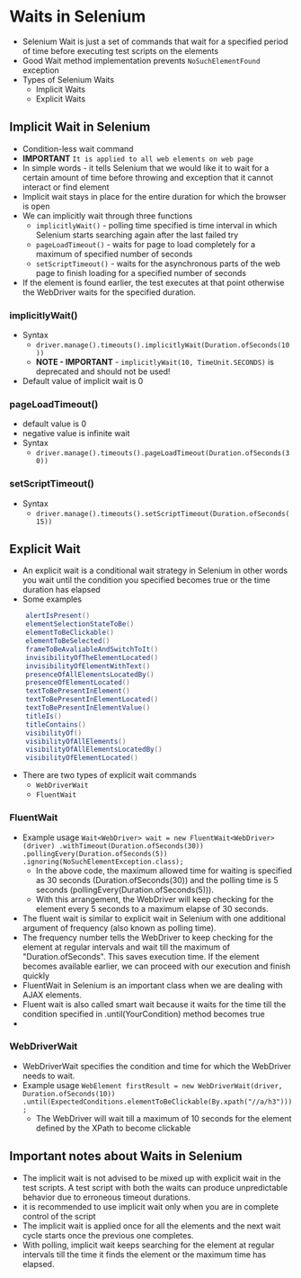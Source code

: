# Waits in Selenium

* Selenium Wait is just a set of commands that wait for a specified period of time before executing test scripts on the elements
* Good Wait method implementation prevents `NoSuchElementFound` exception
* Types of Selenium Waits
  * Implicit Waits
  * Explicit Waits

## Implicit Wait in Selenium

* Condition-less wait command
* **IMPORTANT** `It is applied to all web elements on web page`
* In simple words - it tells Selenium that we would like it to wait for a certain amount of time before throwing and exception that it cannot interact or find element
* Implicit wait stays in place for the entire duration for which the browser is open
* We can implicitly wait through three functions
  * `implicitlyWait()` - polling time specified is time interval in which Selenium starts searching again after the last failed try
  * `pageLoadTimeout()` - waits for page to load completely for a maximum of specified number of seconds
  * `setScriptTimeout()` - waits for the asynchronous parts of the web page to finish loading for a specified number of seconds
* If the element is found earlier, the test executes at that point otherwise the WebDriver waits for the specified duration.

### implicitlyWait()

* Syntax
  * `driver.manage().timeouts().implicitlyWait(Duration.ofSeconds(10))`
  * **NOTE - IMPORTANT** - `implicitlyWait(10, TimeUnit.SECONDS)` is deprecated and should not be used!
* Default value of implicit wait is 0

### pageLoadTimeout()

* default value is 0
* negative value is infinite wait 
* Syntax
  * `driver.manage().timeouts().pageLoadTimeout(Duration.ofSeconds(30))`

### setScriptTimeout()

* Syntax
  * `driver.manage().timeouts().setScriptTimeout(Duration.ofSeconds(15))`

## Explicit Wait

* An explicit wait is a conditional wait strategy in Selenium in other words you wait until the condition you specified becomes true or the time duration has elapsed
* Some examples
```java
    alertIsPresent()
    elementSelectionStateToBe()
    elementToBeClickable()
    elementToBeSelected()
    frameToBeAvaliableAndSwitchToIt()
    invisibilityOfTheElementLocated()
    invisibilityOfElementWithText()
    presenceOfAllElementsLocatedBy()
    presenceOfElementLocated()
    textToBePresentInElement()
    textToBePresentInElementLocated()
    textToBePresentInElementValue()
    titleIs()
    titleContains()
    visibilityOf()
    visibilityOfAllElements()
    visibilityOfAllElementsLocatedBy()
    visibilityOfElementLocated()
```

* There are two types of explicit wait commands
  * `WebDriverWait`
  * `FluentWait`

### FluentWait

* Example usage `Wait<WebDriver> wait = new FluentWait<WebDriver>(driver)
  .withTimeout(Duration.ofSeconds(30))
  .pollingEvery(Duration.ofSeconds(5))
  .ignoring(NoSuchElementException.class);`
  * In the above code, the maximum allowed time for waiting is specified as 30 seconds (Duration.ofSeconds(30)) and the polling time is 5 seconds (pollingEvery(Duration.ofSeconds(5))). 
  * With this arrangement, the WebDriver will keep checking for the element every 5 seconds to a maximum elapse of 30 seconds.
* The fluent wait is similar to explicit wait in Selenium with one additional argument of frequency (also known as polling time). 
* The frequency number tells the WebDriver to keep checking for the element at regular intervals and wait till the maximum of "Duration.ofSeconds". This saves execution time. If the element becomes available earlier, we can proceed with our execution and finish quickly
* FluentWait in Selenium is an important class when we are dealing with AJAX elements.
* Fluent wait is also called smart wait because  it waits for the time till the condition specified in .until(YourCondition) method becomes true
* 

### WebDriverWait

* WebDriverWait specifies the condition and time for which the WebDriver needs to wait.
* Example usage `WebElement firstResult = new WebDriverWait(driver, Duration.ofSeconds(10))
  .until(ExpectedConditions.elementToBeClickable(By.xpath("//a/h3")));`
  * The WebDriver will wait till a maximum of 10 seconds for the element defined by the XPath to become clickable


## Important notes about Waits in Selenium

* The implicit wait is not advised to be mixed up with explicit wait in the test scripts. A test script with both the waits can produce unpredictable behavior due to erroneous timeout durations.
* it is recommended to use implicit wait only when you are in complete control of the script
* The implicit wait is applied once for all the elements and the next wait cycle starts once the previous one completes. 
* With polling, implicit wait keeps searching for the element at regular intervals till the time it finds the element or the maximum time has elapsed.

